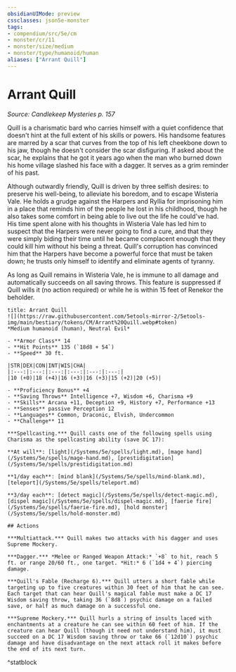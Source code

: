 ```yaml
---
obsidianUIMode: preview
cssclasses: json5e-monster
tags:
- compendium/src/5e/cm
- monster/cr/11
- monster/size/medium
- monster/type/humanoid/human
aliases: ["Arrant Quill"]
---
```

# Arrant Quill
*Source: Candlekeep Mysteries p. 157*  

Quill is a charismatic bard who carries himself with a quiet confidence that doesn't hint at the full extent of his skills or powers. His handsome features are marred by a scar that curves from the top of his left cheekbone down to his jaw, though he doesn't consider the scar disfiguring. If asked about the scar, he explains that he got it years ago when the man who burned down his home village slashed his face with a dagger. It serves as a grim reminder of his past.

Although outwardly friendly, Quill is driven by three selfish desires: to preserve his well-being, to alleviate his boredom, and to escape Wisteria Vale. He holds a grudge against the Harpers and Ryllia for imprisoning him in a place that reminds him of the people he lost in his childhood, though he also takes some comfort in being able to live out the life he could've had. His time spent alone with his thoughts in Wisteria Vale has led him to suspect that the Harpers were never going to find a cure, and that they were simply biding their time until he became complacent enough that they could kill him without his being a threat. Quill's corruption has convinced him that the Harpers have become a powerful force that must be taken down; he trusts only himself to identify and eliminate agents of tyranny.

As long as Quill remains in Wisteria Vale, he is immune to all damage and automatically succeeds on all saving throws. This feature is suppressed if Quill wills it (no action required) or while he is within 15 feet of Renekor the beholder.

```ad-statblock
title: Arrant Quill
![](https://raw.githubusercontent.com/5etools-mirror-2/5etools-img/main/bestiary/tokens/CM/Arrant%20Quill.webp#token)
*Medium humanoid (human), Neutral Evil*

- **Armor Class** 14
- **Hit Points** 135 (`18d8 + 54`)
- **Speed** 30 ft.

|STR|DEX|CON|INT|WIS|CHA|
|:---:|:---:|:---:|:---:|:---:|:---:|
|10 (+0)|18 (+4)|16 (+3)|16 (+3)|15 (+2)|20 (+5)|

- **Proficiency Bonus** +4
- **Saving Throws** Intelligence +7, Wisdom +6, Charisma +9
- **Skills** Arcana +11, Deception +9, History +7, Performance +13
- **Senses** passive Perception 12
- **Languages** Common, Draconic, Elvish, Undercommon
- **Challenge** 11

***Spellcasting.*** Quill casts one of the following spells using Charisma as the spellcasting ability (save DC 17):

**At will**: [light](/Systems/5e/spells/light.md), [mage hand](/Systems/5e/spells/mage-hand.md), [prestidigitation](/Systems/5e/spells/prestidigitation.md)

**1/day each**: [mind blank](/Systems/5e/spells/mind-blank.md), [teleport](/Systems/5e/spells/teleport.md)

**3/day each**: [detect magic](/Systems/5e/spells/detect-magic.md), [dispel magic](/Systems/5e/spells/dispel-magic.md), [faerie fire](/Systems/5e/spells/faerie-fire.md), [hold monster](/Systems/5e/spells/hold-monster.md)

## Actions

***Multiattack.*** Quill makes two attacks with his dagger and uses Supreme Mockery.

***Dagger.*** *Melee or Ranged Weapon Attack:* `+8` to hit, reach 5 ft. or range 20/60 ft., one target. *Hit:* 6 (`1d4 + 4`) piercing damage.

***Quill's Fable (Recharge 6).*** Quill utters a short fable while targeting up to five creatures within 30 feet of him that he can see. Each target that can hear Quill's magical fable must make a DC 17 Wisdom saving throw, taking 36 (`8d8`) psychic damage on a failed save, or half as much damage on a successful one.

***Supreme Mockery.*** Quill hurls a string of insults laced with enchantments at a creature he can see within 60 feet of him. If the creature can hear Quill (though it need not understand him), it must succeed on a DC 17 Wisdom saving throw or take 66 (`12d10`) psychic damage and have disadvantage on the next attack roll it makes before the end of its next turn.
```
^statblock